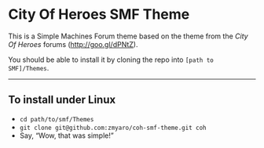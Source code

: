City Of Heroes SMF Theme
=============

This is a Simple Machines Forum theme based on the theme from the *City Of Heroes* forums (http://goo.gl/dPNtZ).

You should be able to install it by cloning the repo into `[path to SMF]/Themes`.

--------

## To install under Linux
* `cd path/to/smf/Themes`
* `git clone git@github.com:zmyaro/coh-smf-theme.git coh`
* Say, “Wow, that was simple!”
